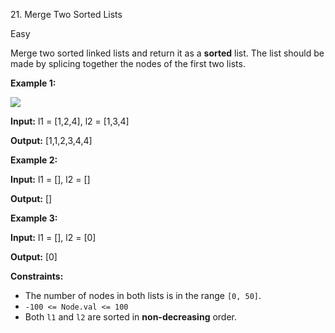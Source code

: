 ﻿21\. Merge Two Sorted Lists

Easy

Merge two sorted linked lists and return it as a **sorted** list. The list should be made by splicing together the nodes of the first two lists.

**Example 1:**

![](https://assets.leetcode.com/uploads/2020/10/03/merge_ex1.jpg)

**Input:** l1 = \[1,2,4\], l2 = \[1,3,4\]

**Output:** \[1,1,2,3,4,4\] 

**Example 2:**

**Input:** l1 = \[\], l2 = \[\]

**Output:** \[\] 

**Example 3:**

**Input:** l1 = \[\], l2 = \[0\]

**Output:** \[0\] 

**Constraints:**

*   The number of nodes in both lists is in the range `[0, 50]`.
*   `-100 <= Node.val <= 100`
*   Both `l1` and `l2` are sorted in **non-decreasing** order.